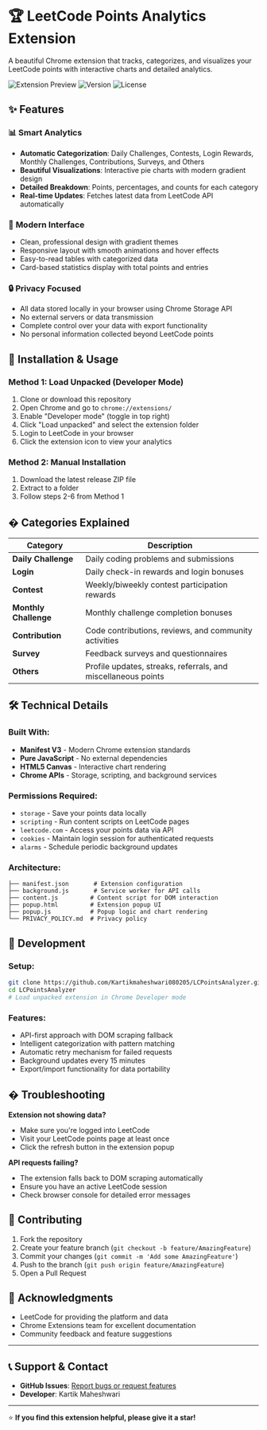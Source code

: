 # 🏆 LeetCode Points Analytics Extension

A beautiful Chrome extension that tracks, categorizes, and visualizes your LeetCode points with interactive charts and detailed analytics.

![Extension Preview](https://img.shields.io/badge/Chrome-Extension-green?logo=googlechrome)
![Version](https://img.shields.io/badge/Version-1.0.0-blue)
![License](https://img.shields.io/badge/License-MIT-yellow)

## ✨ Features

### 📊 **Smart Analytics**
- **Automatic Categorization**: Daily Challenges, Contests, Login Rewards, Monthly Challenges, Contributions, Surveys, and Others
- **Beautiful Visualizations**: Interactive pie charts with modern gradient design
- **Detailed Breakdown**: Points, percentages, and counts for each category
- **Real-time Updates**: Fetches latest data from LeetCode API automatically

### 🎨 **Modern Interface**
- Clean, professional design with gradient themes
- Responsive layout with smooth animations and hover effects
- Easy-to-read tables with categorized data
- Card-based statistics display with total points and entries

### 🔒 **Privacy Focused**
- All data stored locally in your browser using Chrome Storage API
- No external servers or data transmission
- Complete control over your data with export functionality
- No personal information collected beyond LeetCode points

## 🚀 Installation & Usage

### **Method 1: Load Unpacked (Developer Mode)**
1. Clone or download this repository
2. Open Chrome and go to `chrome://extensions/`
3. Enable "Developer mode" (toggle in top right)
4. Click "Load unpacked" and select the extension folder
5. Login to LeetCode in your browser
6. Click the extension icon to view your analytics

### **Method 2: Manual Installation**
1. Download the latest release ZIP file
2. Extract to a folder
3. Follow steps 2-6 from Method 1

## � Categories Explained

| Category | Description |
|----------|-------------|
| **Daily Challenge** | Daily coding problems and submissions |
| **Login** | Daily check-in rewards and login bonuses |
| **Contest** | Weekly/biweekly contest participation rewards |
| **Monthly Challenge** | Monthly challenge completion bonuses |
| **Contribution** | Code contributions, reviews, and community activities |
| **Survey** | Feedback surveys and questionnaires |
| **Others** | Profile updates, streaks, referrals, and miscellaneous points |

## 🛠️ Technical Details

### **Built With:**
- **Manifest V3** - Modern Chrome extension standards
- **Pure JavaScript** - No external dependencies
- **HTML5 Canvas** - Interactive chart rendering
- **Chrome APIs** - Storage, scripting, and background services

### **Permissions Required:**
- `storage` - Save your points data locally
- `scripting` - Run content scripts on LeetCode pages
- `leetcode.com` - Access your points data via API
- `cookies` - Maintain login session for authenticated requests
- `alarms` - Schedule periodic background updates

### **Architecture:**
```
├── manifest.json       # Extension configuration
├── background.js       # Service worker for API calls
├── content.js         # Content script for DOM interaction
├── popup.html         # Extension popup UI
├── popup.js           # Popup logic and chart rendering
└── PRIVACY_POLICY.md  # Privacy policy
```

## 🔧 Development

### **Setup:**
```bash
git clone https://github.com/Kartikmaheshwari080205/LCPointsAnalyzer.git
cd LCPointsAnalyzer
# Load unpacked extension in Chrome Developer mode
```

### **Features:**
- API-first approach with DOM scraping fallback
- Intelligent categorization with pattern matching
- Automatic retry mechanism for failed requests
- Background updates every 15 minutes
- Export/import functionality for data portability

## � Troubleshooting

**Extension not showing data?**
- Make sure you're logged into LeetCode
- Visit your LeetCode points page at least once
- Click the refresh button in the extension popup

**API requests failing?**
- The extension falls back to DOM scraping automatically
- Ensure you have an active LeetCode session
- Check browser console for detailed error messages

## 🤝 Contributing

1. Fork the repository
2. Create your feature branch (`git checkout -b feature/AmazingFeature`)
3. Commit your changes (`git commit -m 'Add some AmazingFeature'`)
4. Push to the branch (`git push origin feature/AmazingFeature`)
5. Open a Pull Request

## 🙏 Acknowledgments

- LeetCode for providing the platform and data
- Chrome Extensions team for excellent documentation
- Community feedback and feature suggestions

---

## 📞 Support & Contact

- **GitHub Issues**: [Report bugs or request features](https://github.com/Kartikmaheshwari080205/LCPointsAnalyzer/issues)
- **Developer**: Kartik Maheshwari

---

⭐ **If you find this extension helpful, please give it a star!**